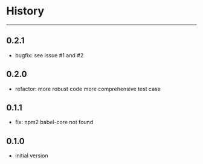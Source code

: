 # History

---

## 0.2.1

- bugfix: see issue #1 and #2

## 0.2.0

- refactor: more robust code more comprehensive test case

## 0.1.1

- fix: npm2 babel-core not found

## 0.1.0

- initial version
